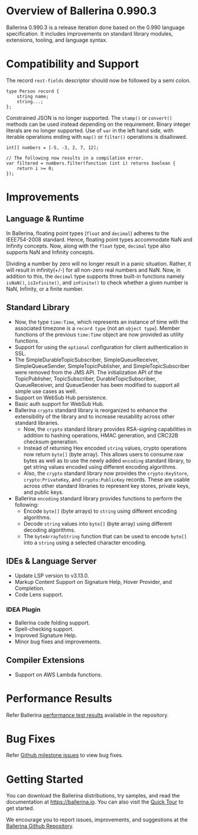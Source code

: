 # Overview of Ballerina 0.990.3

Ballerina 0.990.3 is a release iteration done based on the 0.990 language specification. It includes improvements on standard library modules, extensions, tooling, and language syntax.

# Compatibility and Support

The record `rest-fields` descriptor should now be followed by a semi colon.

```ballerina
type Person record {
    string name;
    string...;
};
```

Constrained JSON is no longer supported. The `stamp()` or `convert()` methods can be used instead depending on the requirement.
Binary integer literals are no longer supported.
Use of `var` in the left hand side, with iterable operations ending with `map()` or `filter()` operations is disallowed.

```ballerina
int[] numbers = [-5, -3, 2, 7, 12];

// The following now results in a compilation error.
var filtered = numbers.filter(function (int i) returns boolean {
    return i >= 0;
});
```

# Improvements

## Language & Runtime

In Ballerina, floating point types (`float` and `decimal`) adheres to the IEEE754-2008 standard. Hence, floating point types accommodate NaN and Infinity concepts. Now, along with the `float` type, `decimal` type also supports NaN and Infinity concepts.

Dividing a number by zero will no longer result in a panic situation. Rather, it will result in infinity(+/-) for all non-zero real numbers and NaN. Now, in addition to this, the `decimal` type supports three built-in functions namely `isNaN()`, `isInfinite()`, and `inFinite()` to check whether a given number is NaN, Infinity, or a finite number.

## Standard Library

- Now, the type `time:Time`, which represents an instance of time with the associated timezone is a `record type` (not an `object type`). Member functions of the previous `time:Time` object are now provided as utility functions.
- Support for using the `optional` configuration for client authentication in SSL.
- The SimpleDurableTopicSubscriber, SimpleQueueReceiver, SimpleQueueSender, SimpleTopicPublisher, and SimpleTopicSubscriber were removed from the JMS API. The initialization API of the TopicPublisher, TopicSubscriber, DurableTopicSubscriber, QueueReceiver, and QueueSender has been modified to support all simple use cases as well.
- Support on WebSub Hub persistence.
- Basic auth support for WebSub Hub.
- Ballerina `crypto` standard library is reorganized to enhance the extensibility of the library and to increase reusability across other standard libraries.
  - Now, the `crypto` standard library provides RSA-signing capabilities in addition to hashing operations, HMAC generation, and CRC32B checksum generation.
  - Instead of returning Hex encoded `string` values, crypto operations now return `byte[]` (byte array). This allows users to consume raw bytes as well as to use the newly added `encoding` standard library, to get string values encoded using different encoding algorithms.
  - Also, the `crypto` standard library now provides the `crypto:KeyStore`, `crypto:PrivateKey`, and  `crypto:PublicKey` records. These are usable across other standard libraries to represent key stores, private keys, and public keys.
- Ballerina `encoding` standard library provides functions to perform the following:
  - Encode `byte[]` (byte arrays) to `string` using different encoding algorithms.
  - Decode `string` values into `byte[]` (byte array) using different decoding algorithms.
  - The `byteArrayToString` function that can be used to encode `byte[]` into a `string` using a selected character encoding.

## IDEs & Language Server

- Update LSP version to v3.13.0.
- Markup Content Support on Signature Help, Hover Provider, and Completion.
- Code Lens support.

### IDEA Plugin

- Ballerina code folding support.
- Spell-checking support.
- Improved Signature Help.
- Minor bug fixes and improvements.

## Compiler Extensions

- Support on AWS Lambda functions.

# Performance Results

Refer Ballerina [performance test results](https://github.com/ballerina-platform/ballerina-lang/blob/v0.990.3/performance/benchmarks/summary.md) available in the repository.

# Bug Fixes

Refer [Github milestone issues](https://github.com/ballerina-platform/ballerina-lang/issues?q=is%3Aissue+milestone%3A0.990.3+is%3Aclosed+label%3AType%2FBug) to view bug fixes.

# Getting Started

You can download the Ballerina distributions, try samples, and read the documentation at https://ballerina.io. You can also visit the [Quick Tour](https://ballerina.io/learn/quick-tour/) to get started.

We encourage you to report issues, improvements, and suggestions at the [Ballerina Github Repository](https://github.com/ballerina-platform/ballerina-lang).